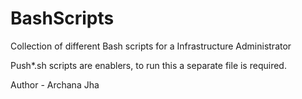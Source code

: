 # BashScripts

Collection of different Bash scripts for a Infrastructure Administrator

Push*.sh scripts are enablers, to run this a separate file is required.

Author - Archana Jha
